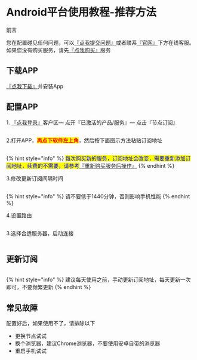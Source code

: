 # Android平台使用教程-推荐方法

前言

您在配置碰见任何问题，可以[『点我提交问题』](https://www.lengjiao.me/submitticket.php)或者联系[『官网』](https://www.lengjiao.me)下方在线客服。如果您没有购买服务，请先[『点我购买』](https://www.lengjiao.me/cart.php)服务

## 下载APP

[『点我下载』](https://alumninpustedutw-my.sharepoint.com/:u:/g/personal/empty\_alumni\_npust\_edu\_tw/EWhJO2TIWS5Avv07PIaif50BJFSUFr6JVeFx1oU7JeN-vw?download=1)并安装App

## 配置APP

1\. [『点我登录』](https://www.lengjiao.me/clientarea.php)客户区— 点开『已激活的产品/服务』— 点击『节点订阅』

<div align="left">

<figure><img src="https://pic.imgdb.cn/item/65a2b759871b83018ac60f48.png" alt=""><figcaption></figcaption></figure>

</div>

2.打开APP，<mark style="color:red;">**再点下软件左上角**</mark>，然后按下面图示方法粘贴订阅地址

<div align="left">

<figure><img src="https://pic.imgdb.cn/item/66bcf04dd9c307b7e94d3306.png" alt=""><figcaption></figcaption></figure>

</div>

{% hint style="info" %}
<mark style="color:blue;">每次购买新的服务，订阅地址会改变，需要重新添加订阅地址，续费的不需要，请参考</mark>[『重新购买服务后操作』](../chang-jian-wen-ti/zhong-xin-gou-mai-fu-wu-hou-cao-zuo.md)
{% endhint %}

3.修改更新订阅间隔时间

<div align="left">

<figure><img src="https://pic.imgdb.cn/item/66bcedaed9c307b7e94b3a52.png" alt=""><figcaption></figcaption></figure>

</div>

{% hint style="info" %}
请不要低于1440分钟，否则影响手机性能
{% endhint %}

4.设置路由

<div align="left">

<figure><img src="https://pic.imgdb.cn/item/66bcedaed9c307b7e94b3a71.png" alt=""><figcaption></figcaption></figure>

</div>

3.选择合适服务器，启动连接

<div align="left">

<figure><img src="https://pic.imgdb.cn/item/66bcedaed9c307b7e94b3a85.png" alt=""><figcaption></figcaption></figure>

</div>

## 更新订阅

<div align="left">

<figure><img src="https://pic.imgdb.cn/item/66bcedaed9c307b7e94b3a9a.png" alt=""><figcaption></figcaption></figure>

</div>

{% hint style="info" %}
建议每天使用之前，手动更新订阅地址，每天更新一次即可，不要频繁更新
{% endhint %}

## 常见故障

配置好后，如果使用不了，请排除以下

* 更换节点试试
* 换个浏览器，建议Chrome浏览器，不要使用安卓自带的浏览器
* 重启手机试试

